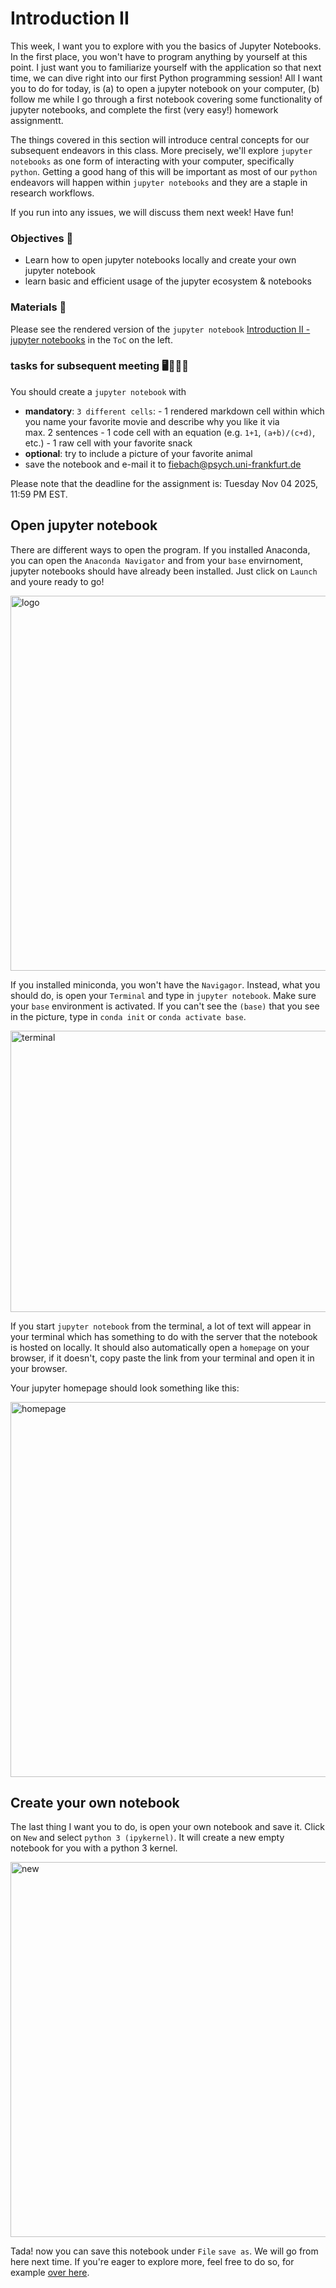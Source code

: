 # Introduction II

This week, I want you to explore with you the basics of Jupyter Notebooks. In the first place, you won't have to program anything by yourself at this point. I just want you to familiarize yourself with the application so that next time, we can dive right into our first Python programming session! All I want you to do for today, is (a) to open a jupyter notebook on your computer, (b) follow me while I go through a first notebook covering some functionality of jupyter notebooks, and complete the first (very easy!) homework assignmentt. 

The things covered in this section will introduce central concepts for our subsequent endeavors in this class. More precisely, we'll explore `jupyter notebooks` as one form of interacting with your computer, specifically `python`. Getting a good hang of this will be important as most of our `python` endeavors will happen within `jupyter notebooks` and they are a staple in research workflows.

If you run into any issues, we will discuss them next week! Have fun!


### Objectives 📍

- Learn how to open jupyter notebooks locally and create your own jupyter notebook
- learn basic and efficient usage of the jupyter ecosystem & notebooks


### Materials 📓

Please see the rendered version of the `jupyter notebook` [Introduction II - jupyter notebooks](https://cfiebach.github.io/Python_For_Psychologists_25-26/introduction/intro_jupyter.html) in the `ToC` on the left.



### tasks for subsequent meeting 🖥️✍🏽📖

You should create a `jupyter notebook` with
- **mandatory**:  `3 different cells`:
            - 1 rendered markdown cell within which you name your favorite movie and describe why you like it via  
              max. 2 sentences
            - 1 code cell with an equation (e.g. `1+1`, `(a+b)/(c+d)`, etc.)
            - 1 raw cell with your favorite snack
- **optional**: try to include a picture of your favorite animal
- save the notebook and e-mail it to fiebach@psych.uni-frankfurt.de

Please note that the deadline for the assignment is: Tuesday Nov 04 2025, 11:59 PM EST.


## Open jupyter notebook

There are different ways to open the program. If you installed Anaconda, you can open the `Anaconda Navigator` and from your `base` envirnoment, jupyter notebooks should have already been installed. Just click on `Launch` and youre ready to go!

<img align="center" src="https://raw.githubusercontent.com/aylinsgl/Python_For_Psychologists_23-24/master/lecture/static/anaconda_navigator.png" alt="logo" title="Twitter" width="900" height="600" />

If you installed miniconda, you won't have the `Navigagor`. Instead, what you should do, is open your `Terminal` and type in `jupyter notebook`. Make sure your `base` environment is activated. If you can't see the `(base)` that you see in the picture, type in `conda init` or `conda activate base`.

<img align="center" src="https://raw.githubusercontent.com/aylinsgl/Python_For_Psychologists_23-24/master/lecture/static/terminal_jn.png" alt="terminal" title=" " width="600" height="450" />

If you start `jupyter notebook` from the terminal, a lot of text will appear in your terminal which has something to do with the server that the notebook is hosted on locally. It should also automatically open a `homepage` on your browser, if it doesn't, copy paste the link from your terminal and open it in your browser.

Your jupyter homepage should look something like this:

<img align="center" src="https://raw.githubusercontent.com/aylinsgl/Python_For_Psychologists_23-24/master/lecture/static/jupyter_homepage.png" alt="homepage" title=" " width="900" height="600" />

## Create your own notebook

The last thing I want you to do, is open your own notebook and save it. Click on `New` and select `python 3 (ipykernel)`. It will create a new empty notebook for you with a python 3 kernel.

<img align="center" src="https://raw.githubusercontent.com/aylinsgl/Python_For_Psychologists_23-24/master/lecture/static/open_new_nb.png" alt="new" title=" " width="900" height="600" />

Tada! now you can save this notebook under `File` `save as`. We will go from here next time. If you're eager to explore more, feel free to do so, for example [over here](https://jupyter-notebook.readthedocs.io/en/latest/notebook.html). 
